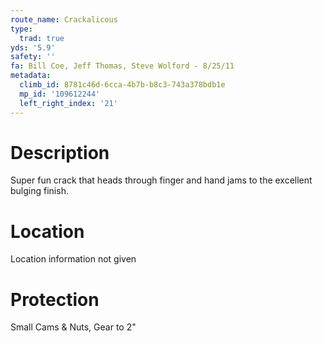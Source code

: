 ```yaml
---
route_name: Crackalicous
type:
  trad: true
yds: '5.9'
safety: ''
fa: Bill Coe, Jeff Thomas, Steve Wolford - 8/25/11
metadata:
  climb_id: 8781c46d-6cca-4b7b-b8c3-743a378bdb1e
  mp_id: '109612244'
  left_right_index: '21'
---
```

# Description
Super fun crack that heads through finger and hand jams to the excellent bulging finish.

# Location
Location information not given

# Protection
Small Cams & Nuts, Gear to 2"
